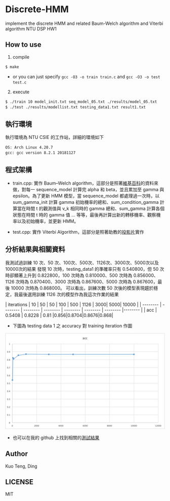 # Discrete-HMM
implement the discrete HMM and related Baum-Welch algorithm and Viterbi algorithm NTU DSP HW1

## How to use
1. compile
```sh
$ make
```
   - or you can just specify `gcc -O3 -o train train.c` and `gcc -O3 -o test test.c`

2. execute
```sh
$ ./train 10 model_init.txt seq_model_05.txt ./results/model_05.txt
$ ./test ./results/modellist.txt testing_data1.txt result1.txt
```

## 執行環境

執行環境為 NTU CSIE 的工作站，詳細的環境如下
```sh
OS: Arch Linux 4.20.7
gcc: gcc version 8.2.1 20181127
```

## 程式架構

- train.cpp:
實作 Baum–Welch algorithm，這部分是照著[維基百科](https://en.wikipedia.org/wiki/Baum%E2%80%93Welch_algorithm)的資料來做，對每一 sequence_model 計算完 alpha 和 beta，並且累加至 gamma 與 epsilon。為了更新 HMM 模型，當 sequence_model 都處理過一次時，以 sum_gamma_init 計算 gamma 初始機率的總和、sum_condition_gamma 計算當在時間 t 的觀測值與 v_k 相同時的 gamma 總和、sum_gamma 計算各個狀態在時間 t 時的 gamma 值 ... 等等，最後再計算出新的轉移機率、觀察機率以及初始機率，並更新 HMM。

- test.cpp:
實作 Viterbi Algorithm，這部分是照著助教的[投影片](http://speech.ee.ntu.edu.tw/DSP2019Spring/hw1/dsp_hw1.pdf)實作

## 分析結果與相關資料
我測試過訓練 10 次、50 次、100次、500次、1126次、3000次、5000次以及10000次的結果
發現 10 次時，testing_data1 的準確率只有 0.540800，但 50 次時卻顯著上升到 0.822800，100 次時為 0.810000、500 次時為 0.856000、1126 次時為 0.870400、3000 次時為 0.867600、5000 次時為 0.867600，最後 10000 次時為 0.868000。
可以看出，訓練次數 50 次後的模型表現趨於穩定，我最後選用訓練 1126 次的模型作為我這次作業的結果



| iterations | 10 | 50 | 50 | 100 | 500 | 1126 | 3000| 5000| 10000 |
| -------- | -------- | -------- | -------- | -------- | -------- | -------- |-------- |
| acc | 0.5408     | 0.8228     | 0.81     |0.856|0.8704|0.8676|0.868|

- 下圖為 testing data 1 之 accuracy 對 training iteration 作圖

![](scatter.png)


- 也可以在我的 github 上找到相關的[測試結果](https://github.com/rapirent/Discrete-HMM/tree/master/c_cpp/results)



## Author
Kuo Teng, Ding

## LICENSE
MIT
